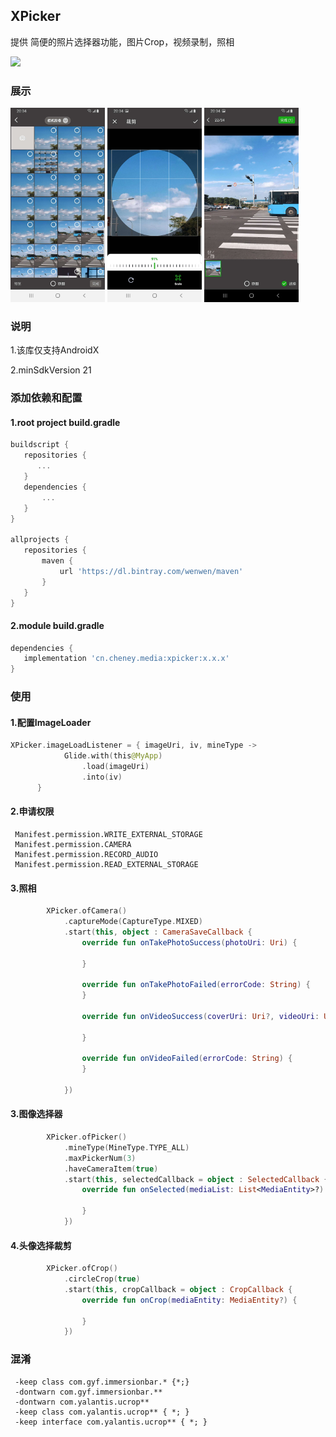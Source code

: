 ## XPicker

提供 简便的照片选择器功能，图片Crop，视频录制，照相

[![](https://jitpack.io/v/wangshuwen1107/xpicker.svg)](https://jitpack.io/#wangshuwen1107/xpicker)


### 展示
 <img src="./art/demo1.jpeg" width="30%"/>  <img src="./art/demo3.jpeg" width="30%"/>  <img src="./art/demo2.jpeg" width="30%"/> 



### 说明

1.该库仅支持AndroidX

2.minSdkVersion 21

### 添加依赖和配置

#### 1.root project build.gradle

```gradle
buildscript {
   repositories {
      ...
   }
   dependencies {
       ...
   }
}

allprojects {
   repositories {
       maven {
           url 'https://dl.bintray.com/wenwen/maven'
       }
   }
}
```



#### 2.module build.gradle

```gradle
dependencies {
   implementation 'cn.cheney.media:xpicker:x.x.x'
}
```



### 使用

#### 1.配置ImageLoader

```kotlin
XPicker.imageLoadListener = { imageUri, iv, mineType ->
            Glide.with(this@MyApp)
                .load(imageUri)
                .into(iv)
      }
```

#### 2.申请权限

```text
 Manifest.permission.WRITE_EXTERNAL_STORAGE
 Manifest.permission.CAMERA
 Manifest.permission.RECORD_AUDIO
 Manifest.permission.READ_EXTERNAL_STORAGE
```

#### 3.照相

```kotlin
        XPicker.ofCamera()
            .captureMode(CaptureType.MIXED)
            .start(this, object : CameraSaveCallback {
                override fun onTakePhotoSuccess(photoUri: Uri) {
             
                }

                override fun onTakePhotoFailed(errorCode: String) {
                }

                override fun onVideoSuccess(coverUri: Uri?, videoUri: Uri, duration: Int?) {
               
                }

                override fun onVideoFailed(errorCode: String) {
                }

            })

```

#### 3.图像选择器

```kotlin
        XPicker.ofPicker()
            .mineType(MineType.TYPE_ALL)
            .maxPickerNum(3)
            .haveCameraItem(true)
            .start(this, selectedCallback = object : SelectedCallback {
                override fun onSelected(mediaList: List<MediaEntity>?) {
                  
                }
            })

```

#### 4.头像选择裁剪

```kotlin
        XPicker.ofCrop()
            .circleCrop(true)
            .start(this, cropCallback = object : CropCallback {
                override fun onCrop(mediaEntity: MediaEntity?) {
                   
                }
            })

```

### 混淆

```text
 -keep class com.gyf.immersionbar.* {*;}
 -dontwarn com.gyf.immersionbar.**
 -dontwarn com.yalantis.ucrop**
 -keep class com.yalantis.ucrop** { *; }
 -keep interface com.yalantis.ucrop** { *; }

```

